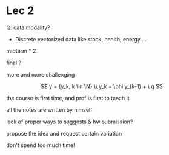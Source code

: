  # Lec 2



Q: data modality?

- Discrete vectorized data like stock, health, energy....







midterm * 2

final ?

more and more challenging






$$
y = {y_k, k \in \N}
\\
y_k = \phi y_{k-1} + \ q
$$







the course is first time, and prof is first to teach it 

all the notes are written by himself

lack of proper ways to suggests & hw submission?



propose the idea and request certain variation

don't spend too much time!




